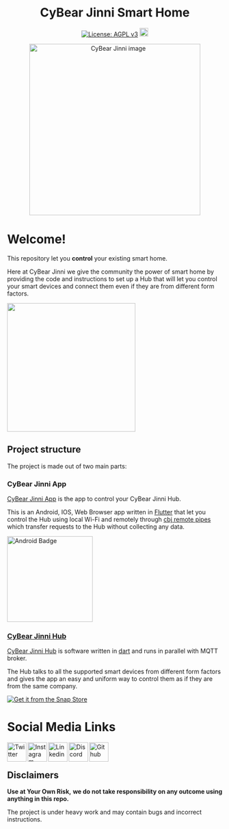 <h1 align="center">CyBear Jinni Smart Home</h1>

<div align="center">
  
[![License: AGPL v3](https://img.shields.io/badge/License-AGPL%20v3-blue.svg)](https://www.gnu.org/licenses/agpl-3.0) [<img src="https://badges.frapsoft.com/os/v1/open-source-200x33.png?v=103" alt="Open Source Love" height="20">](https://en.wikipedia.org/wiki/Open_source)

</div>

[<div align="center"><img alt="CyBear Jinni image" height="400" src="https://user-images.githubusercontent.com/9304740/120159847-5103f580-c1fe-11eb-86ca-dc948e887a95.png"></div>](https://github.com/CyBear-Jinni/CBJ_Smart-Home)

# Welcome!

This repository let you **control** your existing smart home.

Here at CyBear Jinni we give the community the power of smart home by providing
the code and instructions to set up a Hub that will let you control your smart
devices and connect them even if they are from different form factors.

<img src="https://i.imgur.com/jqDYnBm.gif" height="300">

## Project structure

The project is made out of two main parts:

### CyBear Jinni App

[CyBear Jinni App](https://github.com/CyBear-Jinni/cbj_app) is the app to
control your CyBear Jinni Hub.

This is an Android, IOS, Web Browser app written in
[Flutter](https://flutter.dev) that let you control the Hub using local Wi-Fi
and remotely through
[cbj remote pipes](https://github.com/CyBear-Jinni/cbj_remote-pipes) which
transfer requests to the Hub without collecting any data.

<a href="https://play.google.com/store/apps/details?id=com.cybear_jinni.smart_home">
<img border="0" align="middle" alt="Android Badge" src="https://user-images.githubusercontent.com/9304740/117003444-8b58a080-aced-11eb-94bc-bfb2505f515d.png" width=200>

### CyBear Jinni Hub

[CyBear Jinni Hub](https://github.com/CyBear-Jinni/cbj_hub) is software written
in [dart](https://dart.dev) and runs in parallel with MQTT broker.

The Hub talks to all the supported smart devices from different form factors and
gives the app an easy and uniform way to control them as if they are from the
same company.

[![Get it from the Snap Store](https://snapcraft.io/static/images/badges/en/snap-store-black.svg)](https://snapcraft.io/cbj-hub)

# Social Media Links

<a href="https://twitter.com/CyBearJinni">
<img align="left" alt="Twitter" width="45px" src="https://cdn.cdnlogo.com/logos/t/96/twitter-icon.svg" /></a>
<a href="https://www.instagram.com/cybearjinni/?igshid=rfllj6qbv6l8">
<img align="left" alt="Instagram" width="45px" src="https://cdn.icon-icons.com/icons2/1753/PNG/512/iconfinder-social-media-applications-3instagram-4102579_113804.png" /></a>
<a href="https://www.linkedin.com/company/cybear-jinni">
<img align="left" alt="Linkedin" width="45px" src="https://cdn.icon-icons.com/icons2/1099/PNG/512/1485482199-linkedin_78667.png" /></a>
<a href="https://discord.gg/mUXfwUY">
<img align="left" alt="Discord" width="45px" src="https://cdn.icon-icons.com/icons2/2108/PNG/512/discord_icon_130958.png" /></a>
<a href="https://github.com/CyBear-Jinni">
<img align="left" alt="Github" width="45px" src="https://seeklogo.com/images/G/github-colored-logo-FDDF6EB1F0-seeklogo.com.png" /></a>
<br/><br/>
  
## Disclaimers

**Use at Your Own Risk,** **we do not take responsibility on any outcome using
anything in this repo.**

The project is under heavy work and may contain bugs and incorrect instructions.
